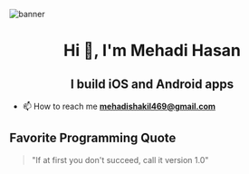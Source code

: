 
![banner](https://github.com/mehadishakil/mehadishakil/assets/112794443/752d1c40-2d93-4792-acc7-cdd506f97417)

<h1 align="center">Hi 👋, I'm Mehadi Hasan</h1>
<h2 align="center">I build iOS and Android apps</h3>

- 📫 How to reach me **mehadishakil469@gmail.com**

## Favorite Programming Quote
> "If at first you don't succeed, call it version 1.0"
